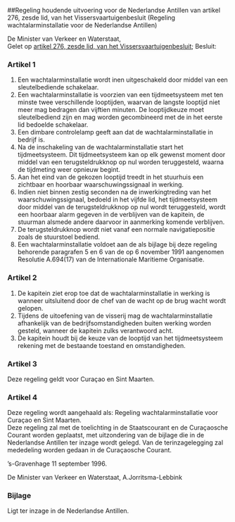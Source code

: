 <meta http-equiv='Content-Type' content='text/html; charset=utf-8' />

##Regeling houdende uitvoering voor de Nederlandse Antillen van artikel 276, zesde lid, van het Vissersvaartuigenbesluit (Regeling wachtalarminstallatie voor de Nederlandse Antillen)

De Minister van Verkeer en Waterstaat,  
Gelet op [artikel 276, zesde lid, van het Vissersvaartuigenbesluit](../../../../../../../../../KB/vissersvaartuigenbesluit/BWBR0004607/README.md);
Besluit:    

### Artikel  1  

1.  Een wachtalarminstallatie wordt inen uitgeschakeld door middel van een sleutelbediende schakelaar.   
2.  Een wachtalarminstallatie is voorzien van een tijdmeetsysteem met ten minste twee verschillende looptijden, waarvan de langste looptijd niet meer mag bedragen dan vijftien minuten. De looptijdkeuze moet sleutelbediend zijn en mag worden gecombineerd met de in het eerste lid bedoelde schakelaar.   
3.  Een dimbare controlelamp geeft aan dat de wachtalarminstallatie in bedrijf is.   
4.  Na de inschakeling van de wachtalarminstallatie start het tijdmeetsysteem. Dit tijdmeetsysteem kan op elk gewenst moment door middel van een terugsteldrukknop op nul worden teruggesteld, waarna de tijdmeting weer opnieuw begint.   
5.  Aan het eind van de gekozen looptijd treedt in het stuurhuis een zichtbaar en hoorbaar waarschuwingssignaal in werking.   
6.  Indien niet binnen zestig seconden na de inwerkingtreding van het waarschuwingssignaal, bedoeld in het vijfde lid, het tijdmeetsysteem door middel van de terugsteldrukknop op nul wordt teruggesteld, wordt een hoorbaar alarm gegeven in de verblijven van de kapitein, de stuurman alsmede andere daarvoor in aanmerking komende verblijven.   
7.  De terugsteldrukknop wordt niet vanaf een normale navigatiepositie zoals de stuurstoel bediend.   
8.  Een wachtalarminstallatie voldoet aan de als bijlage bij deze regeling behorende paragrafen 5 en 6 van de op 6 november 1991 aangenomen Resolutie A.694(17) van de Internationale Maritieme Organisatie.   

### Artikel  2  

1.  De kapitein ziet erop toe dat de wachtalarminstallatie in werking is wanneer uitsluitend door de chef van de wacht op de brug wacht wordt gelopen.   
2.  Tijdens de uitoefening van de visserij mag de wachtalarminstallatie afhankelijk van de bedrijfsomstandigheden buiten werking worden gesteld, wanneer de kapitein zulks verantwoord acht.   
3.  De kapitein houdt bij de keuze van de looptijd van het tijdmeetsysteem rekening met de bestaande toestand en omstandigheden.   

### Artikel  3  

Deze regeling geldt voor Curaçao en Sint Maarten.  

### Artikel  4  

Deze regeling wordt aangehaald als: Regeling wachtalarminstallatie voor Curaçao en Sint Maarten.  
Deze regeling zal met de toelichting in de Staatscourant en de Curaçaosche Courant worden geplaatst, met uitzondering van de bijlage die in de Nederlandse Antillen ter inzage wordt gelegd. Van de terinzagelegging zal mededeling worden gedaan in de Curaçaosche Courant.   

’s-Gravenhage 
11 september 1996.   

De 
Minister van Verkeer en Waterstaat, 
A.Jorritsma-Lebbink  

### Bijlage  

Ligt ter inzage in de Nederlandse Antillen.  
